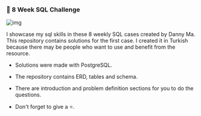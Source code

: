 ### :diamond_shape_with_a_dot_inside: 8 Week SQL Challenge

![img](https://8weeksqlchallenge.com/images/8-week-sql-challenge.png)

I showcase my sql skills in these 8 weekly SQL cases created by Danny Ma. This repository contains solutions for the first case. I created it in Turkish because there may be people who want to use and benefit from the resource.

* Solutions were made with PostgreSQL.
* The repository contains ERD, tables and schema.
* There are introduction and problem definition sections for you to do the questions.

* Don't forget to give a ⭐.
